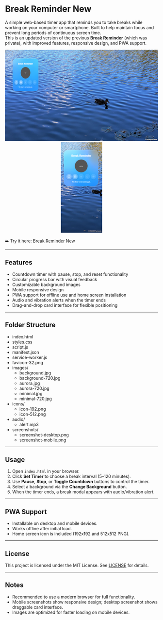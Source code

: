 # Break Reminder New

A simple web-based timer app that reminds you to take breaks while working on your computer or smartphone. Built to help maintain focus and prevent long periods of continuous screen time.  
This is an updated version of the previous **Break Reminder** (which was private), with improved features, responsive design, and PWA support.

<p align="center">
  <img src="screenshots/screenshot-desktop.png" alt="Desktop Screenshot" height="300">
  <img src="screenshots/screenshot-mobile.png" alt="Mobile Screenshot" height="300">
</p>

➡️ Try it here: [Break Reminder New](https://makutosi.github.io/break-reminder-new/) 

---

## Features

- Countdown timer with pause, stop, and reset functionality
- Circular progress bar with visual feedback
- Customizable background images
- Mobile responsive design
- PWA support for offline use and home screen installation
- Audio and vibration alerts when the timer ends
- Drag-and-drop card interface for flexible positioning

---

## Folder Structure

- index.html
- styles.css
- script.js
- manifest.json
- service-worker.js
- favicon-32.png
- images/
  - background.jpg
  - background-720.jpg
  - aurora.jpg
  - aurora-720.jpg
  - minimal.jpg
  - minimal-720.jpg
- icons/
  - icon-192.png
  - icon-512.png
- audio/
  - alert.mp3
- screenshots/
  - screenshot-desktop.png
  - screenshot-mobile.png

---

## Usage

1. Open `index.html` in your browser.  
2. Click **Set Timer** to choose a break interval (5–120 minutes).  
3. Use **Pause**, **Stop**, or **Toggle Countdown** buttons to control the timer.  
4. Select a background via the **Change Background** button.  
5. When the timer ends, a break modal appears with audio/vibration alert.

---

## PWA Support

- Installable on desktop and mobile devices.
- Works offline after initial load.
- Home screen icon is included (192x192 and 512x512 PNG).

---

## License

This project is licensed under the MIT License. See [LICENSE](LICENSE) for details.

---

## Notes

- Recommended to use a modern browser for full functionality.
- Mobile screenshots show responsive design; desktop screenshot shows draggable card interface.
- Images are optimized for faster loading on mobile devices.

